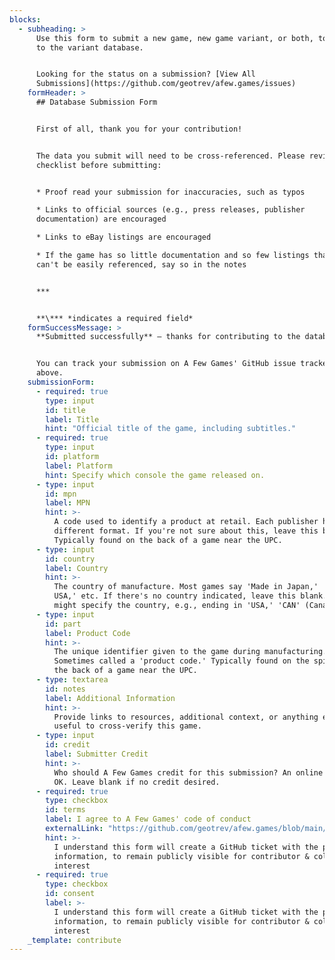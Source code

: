 ```yaml
---
blocks:
  - subheading: >
      Use this form to submit a new game, new game variant, or both, to be added
      to the variant database.


      Looking for the status on a submission? [View All
      Submissions](https://github.com/geotrev/afew.games/issues)
    formHeader: >
      ## Database Submission Form


      First of all, thank you for your contribution!


      The data you submit will need to be cross-referenced. Please review this
      checklist before submitting:


      * Proof read your submission for inaccuracies, such as typos

      * Links to official sources (e.g., press releases, publisher
      documentation) are encouraged

      * Links to eBay listings are encouraged

      * If the game has so little documentation and so few listings that it
      can't be easily referenced, say so in the notes


      ***


      **\*** *indicates a required field*
    formSuccessMessage: >
      **Submitted successfully** – thanks for contributing to the database!


      You can track your submission on A Few Games' GitHub issue tracker, linked
      above.
    submissionForm:
      - required: true
        type: input
        id: title
        label: Title
        hint: "Official title of the game, including subtitles."
      - required: true
        type: input
        id: platform
        label: Platform
        hint: Specify which console the game released on.
      - type: input
        id: mpn
        label: MPN
        hint: >-
          A code used to identify a product at retail. Each publisher has a
          different format. If you're not sure about this, leave this blank.
          Typically found on the back of a game near the UPC.
      - type: input
        id: country
        label: Country
        hint: >-
          The country of manufacture. Most games say 'Made in Japan,' 'Made in
          USA,' etc. If there's no country indicated, leave this blank. The MPN
          might specify the country, e.g., ending in 'USA,' 'CAN' (Canada), etc.
      - type: input
        id: part
        label: Product Code
        hint: >-
          The unique identifier given to the game during manufacturing.
          Sometimes called a 'product code.' Typically found on the spine, or
          the back of a game near the UPC.
      - type: textarea
        id: notes
        label: Additional Information
        hint: >-
          Provide links to resources, additional context, or anything else
          useful to cross-verify this game.
      - type: input
        id: credit
        label: Submitter Credit
        hint: >-
          Who should A Few Games credit for this submission? An online handle is
          OK. Leave blank if no credit desired.
      - required: true
        type: checkbox
        id: terms
        label: I agree to A Few Games' code of conduct
        externalLink: "https://github.com/geotrev/afew.games/blob/main/CODE_OF_CONDUCT.md"
        hint: >-
          I understand this form will create a GitHub ticket with the provided
          information, to remain publicly visible for contributor & collector
          interest
      - required: true
        type: checkbox
        id: consent
        label: >-
          I understand this form will create a GitHub ticket with the provided
          information, to remain publicly visible for contributor & collector
          interest
    _template: contribute
---
```

